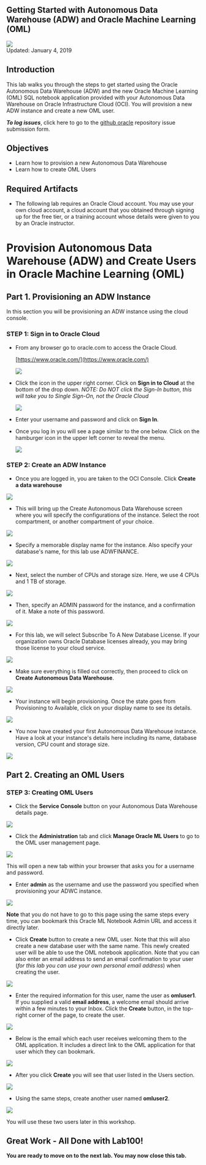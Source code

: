 Getting Started with Autonomous Data Warehouse (ADW) and Oracle Machine Learning (OML)
----------------------------------------------------------------------------

![](images/100/Picture100-lab.png)  
Updated: January 4, 2019

## **Introduction**

This lab walks you through the steps to get started using the Oracle Autonomous Data Warehouse (ADW) and the new Oracle Machine Learning (OML) SQL notebook application provided with your Autonomous Data Warehouse on Oracle Infrastructure Cloud (OCI). You will provision a new ADW instance and create a new OML user.


**_To log issues_**, click here to go to the [github oracle](https://github.com/oracle/learning-library/issues/new) repository issue submission form.

## Objectives
-   Learn how to provision a new Autonomous Data Warehouse
-   Learn how to create OML Users

## Required Artifacts
-   The following lab requires an Oracle  Cloud account. You may use your own cloud account, a cloud account that you obtained through signing up for the free tier, or a training account whose details were given to you by an Oracle instructor.

# Provision Autonomous Data Warehouse (ADW) and Create Users in Oracle Machine Learning (OML)

## Part 1. Provisioning an ADW Instance


In this section you will be provisioning an ADW instance using the cloud console.


### **STEP 1: Sign in to Oracle Cloud**

- From any browser go to oracle.com to access the Oracle Cloud.

    [https://www.oracle.com/](https://www.oracle.com/)

    ![](images/login-screen.png)

- Click the icon in the upper right corner.  Click on **Sign in to Cloud** at the bottom of the drop down.  *NOTE:  Do NOT click the Sign-In button, this will take you to Single Sign-On, not the Oracle Cloud*

    ![](images/signup.png)   

- Enter your username and password and click on **Sign In**.

-  Once you log in you will see a page similar to the one below.  Click on the hamburger icon in the upper left corner to reveal the menu.

    ![](images/hamburger.png)  

### **STEP 2: Create an ADW Instance**

-   Once you are logged in, you are taken to the OCI Console. Click **Create a data warehouse**

![](images/LabGuide100-4797549d.png)

-  This will bring up the Create Autonomous Data Warehouse screen where you will specify the configurations of the instance. Select the root compartment, or another compartment of your choice.

![](./images/100/Picture100-26.jpg)

-  Specify a memorable display name for the instance. Also specify your database's name, for this lab use ADWFINANCE.

![](./images/100/Picture100-27.jpeg)

-  Next, select the number of CPUs and storage size. Here, we use 4 CPUs and 1 TB of storage.

![](./images/100/Picture100-28.jpeg)

-  Then, specify an ADMIN password for the instance, and a confirmation of it. Make a note of this password.

![](./images/100/Picture100-29.jpeg)

-  For this lab, we will select Subscribe To A New Database License. If your organization owns Oracle Database licenses already, you may bring those license to your cloud service.

![](./images/100/Picture100-37.JPG)

-  Make sure everything is filled out correctly, then proceed to click on **Create Autonomous Data Warehouse**.

![](./images/100/Picture100-31.jpeg)

-  Your instance will begin provisioning. Once the state goes from Provisioning to Available, click on your display name to see its details.

![](./images/100/Picture100-32.jpeg)

-  You now have created your first Autonomous Data Warehouse instance. Have a look at your instance's details here including its name, database version, CPU count and storage size.

![](./images/100/Picture100-38.JPG)





## Part 2. Creating an OML Users


### **STEP 3: Creating OML Users**

- Click the **Service Console** button on your Autonomous Data Warehouse details page.

![](images/LabGuide100-2ba02578.png)

- Click the **Administration** tab and click **Manage Oracle ML Users** to go to the OML user management page.

![](images/LabGuide100-18cd319d.png)

This will open a new tab within your browser that asks you for a username and password.

-   Enter **admin** as the username and use the password you specified when provisioning your ADWC instance.

![](./images/100/Picture700-4.png)

**Note** that you do not have to go to this page using the same steps every time, you can bookmark this Oracle ML Notebook Admin URL and access it directly later.

-   Click **Create** button to create a new OML user. Note that this will also create a new database user with the same name. This newly created user will be able to use the OML notebook application. Note that you can also enter an email address to send an email confirmation to your user (*for this lab you can use your own personal email address*) when creating the user.

![](./images/100/Picture700-5.png)

-   Enter the required information for this user, name the user as **omluser1**. If you supplied a valid **email address**, a welcome email should arrive within a few minutes to your Inbox. Click the **Create** button, in the top-right corner of the page, to create the user.

![](./images/100/Picture700-7.png)

-   Below is the email which each user receives welcoming them to the OML application. It includes a direct link to the OML application
for that user which they can bookmark.

![](./images/100/Picture700-8.png)

-   After you click **Create** you will see that user listed in the Users section.

![](./images/100/Picture700-9.png)

-   Using the same steps, create another user named **omluser2**.

![](./images/100/Picture700-10.png)

You will use these two users later in this workshop.



## Great Work - All Done with Lab100!
**You are ready to move on to the next lab. You may now close this tab.**
